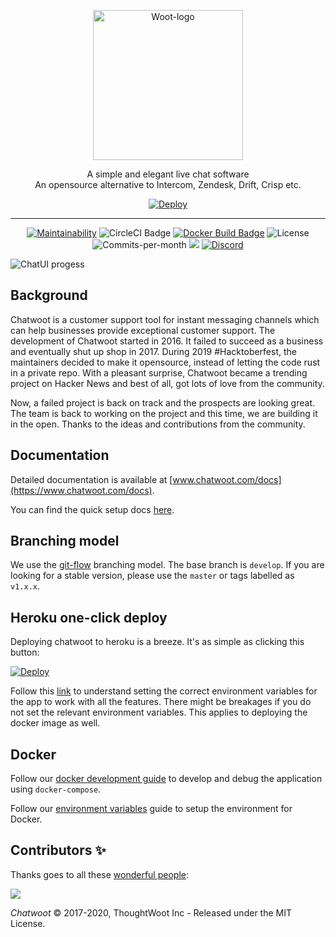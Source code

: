 <p align="center">
  <img src="https://s3.us-west-2.amazonaws.com/gh-assets.chatwoot.com/brand.svg" alt="Woot-logo" width="240">

  <div align="center">A simple and elegant live chat software</div>
  <div align="center">An opensource alternative to Intercom, Zendesk, Drift, Crisp etc.</div>
</p>

<p align="center">
  <a href="https://heroku.com/deploy?template=https://github.com/chatwoot/chatwoot/tree/master" alt="Deploy to Heroku">
     <img alt="Deploy" src="https://www.herokucdn.com/deploy/button.svg"/>
  </a>
</p>

___

<p align="center">
  <a href="https://codeclimate.com/github/chatwoot/chatwoot/maintainability"><img src="https://api.codeclimate.com/v1/badges/80f9e1a7c72d186289ad/maintainability" alt="Maintainability"></a>
  <img src="https://img.shields.io/circleci/build/github/chatwoot/chatwoot" alt="CircleCI Badge">
  <a href="https://hub.docker.com/r/chatwoot/chatwoot/"><img src="https://img.shields.io/docker/cloud/build/chatwoot/chatwoot" alt="Docker Build Badge"></a>
  <img src="https://img.shields.io/github/license/chatwoot/chatwoot" alt="License">
  <img src="https://img.shields.io/github/commit-activity/m/chatwoot/chatwoot" alt="Commits-per-month">
  <a title="Crowdin" target="_self" href="https://chatwoot.crowdin.com/chatwoot"><img src="https://badges.crowdin.net/e/37ced7eba411064bd792feb3b7a28b16/localized.svg"></a>
  <a href="https://discord.gg/cJXdrwS"><img src="https://img.shields.io/discord/647412545203994635" alt="Discord"></a>
</p>

![ChatUI progess](https://s3.us-west-2.amazonaws.com/gh-assets.chatwoot.com/chatwoot-dashboard-assets.png)

## Background

Chatwoot is a customer support tool for instant messaging channels which can help businesses provide exceptional customer support. The development of Chatwoot started in 2016. It failed to succeed as a business and eventually shut up shop in 2017. During 2019 #Hacktoberfest, the maintainers decided to make it opensource, instead of letting the code rust in a private repo. With a pleasant surprise, Chatwoot became a trending project on Hacker News and best of all, got lots of love from the community.

Now, a failed project is back on track and the prospects are looking great. The team is back to working on the project and this time, we are building it in the open. Thanks to the ideas and contributions from the community.

## Documentation

Detailed documentation is available at [www.chatwoot.com/docs](https://www.chatwoot.com/docs).

You can find the quick setup docs [here](https://www.chatwoot.com/docs/quick-setup).

## Branching model

We use the [git-flow](https://nvie.com/posts/a-successful-git-branching-model/) branching model. The base branch is `develop`.
If you are looking for a stable version, please use the `master` or tags labelled as `v1.x.x`. 

## Heroku one-click deploy

Deploying chatwoot to heroku is a breeze. It's as simple as clicking this button:

[![Deploy](https://www.herokucdn.com/deploy/button.svg)](https://heroku.com/deploy?template=https://github.com/chatwoot/chatwoot/tree/master)

Follow this [link](https://www.chatwoot.com/docs/environment-variables) to understand setting the correct environment variables for the app to work with all the features. There might be breakages if you do not set the relevant environment variables. This applies to deploying the docker image as well.

## Docker

Follow our [docker development guide](https://www.chatwoot.com/docs/installation-guide-docker) to develop and debug the application using `docker-compose`.

Follow our [environment variables](https://www.chatwoot.com/docs/environment-variables/) guide to setup the environment for Docker.

## Contributors ✨

Thanks goes to all these [wonderful people](https://www.chatwoot.com/docs/contributors):

<a href="https://github.com/chatwoot/chatwoot/graphs/contributors"><img src="https://opencollective.com/chatwoot/contributors.svg?width=890&button=false" /></a>


*Chatwoot* &copy; 2017-2020, ThoughtWoot Inc - Released under the MIT License.
